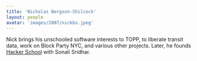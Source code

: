 ```yaml
---
title: 'Nicholas Bergson-Shilcock'
layout: people
avatar: 'images/2007/nickbs.jpeg'
---
```


Nick brings his unschooled software interests to TOPP, to liberate transit data, work on Block Party NYC, and various other projects. Later, he founds <a href="https://www.hackerschool.com">Hacker School</a> with Sonali Sridhar.